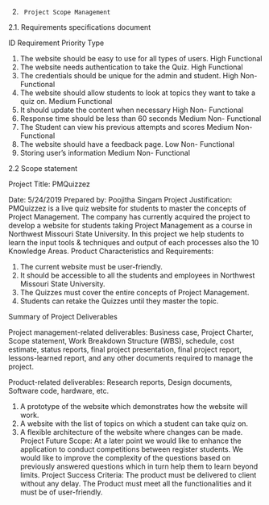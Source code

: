 2.      Project Scope Management

2.1.   Requirements specifications document             

ID	Requirement	Priority	Type
1.	The website should be easy to use for all types of users.	High	Functional
2.	The website needs authentication to take the Quiz.	High	Functional
3.	The credentials should be unique for the admin and student.	High	Non- Functional
4.	The website should allow students to look at topics they want to take a quiz on.	Medium	Functional
5.	It should update the content when necessary	High	Non- Functional
6.	Response time should be less than 60 seconds	Medium	Non- Functional
7.	The Student can view his previous attempts and scores	Medium	Non- Functional
8.	The website should have a feedback page.	Low	Non- Functional
9.	Storing user’s information	Medium	Non- Functional


















2.2 Scope statement 

Project Title: PMQuizzez  
                                         
Date: 5/24/2019		                                Prepared by: Poojitha Singam
Project Justification: PMQuizzez is a live quiz website for students to master the concepts of Project Management. The company has currently acquired the project to develop a website for students taking Project Management as a course in Northwest Missouri State University. In this project we help students to learn the input tools & techniques and output of each processes also the 10 Knowledge Areas. 
Product Characteristics and Requirements:

1.	The current website must be user-friendly.
2.	It should be accessible to all the students and employees in Northwest Missouri State University.
3.	The Quizzes must cover the entire concepts of Project Management.
4.   Students can retake the Quizzes until they master the topic.

Summary of Project Deliverables

Project management-related deliverables: Business case, Project Charter, Scope statement, Work Breakdown Structure (WBS), schedule, cost estimate, status reports, final project presentation, final project report, lessons-learned report, and any other documents required to manage the project.

Product-related deliverables: Research reports, Design documents, Software code, hardware, etc.
1.	A prototype of the website which demonstrates how the website will work.
2.	A website with the list of topics on which a student can take quiz on.
3.	A flexible architecture of the website where changes can be made.
Project Future Scope: At a later point we would like to enhance the application to conduct competitions between register students. We would like to improve the complexity of the questions based on previously answered questions which in turn help them to learn beyond limits. 
Project Success Criteria: 
The product must be delivered to client without any delay. The Product must meet all the functionalities and it must be of user-friendly.


